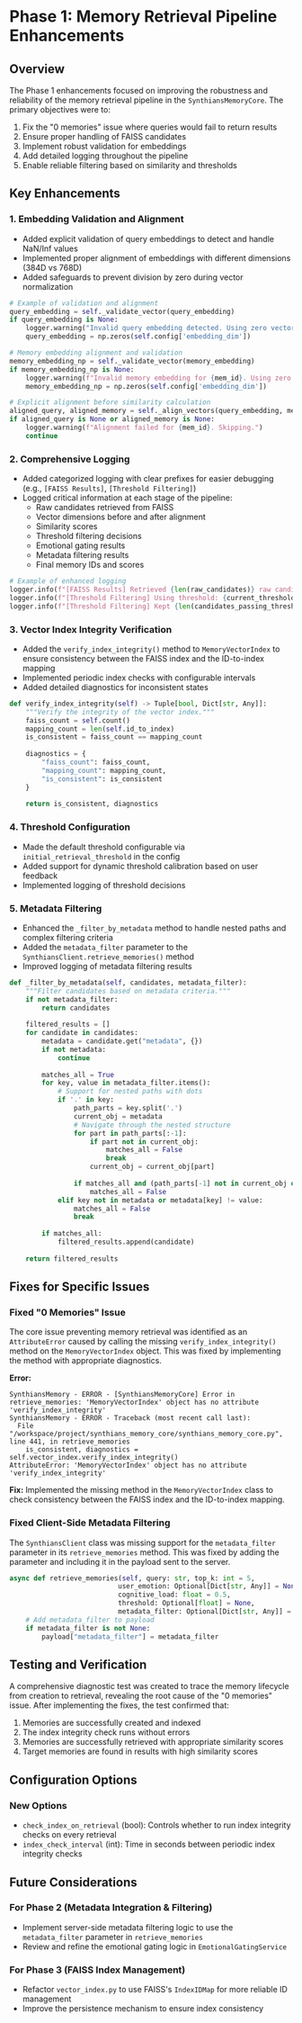 # Phase 1: Memory Retrieval Pipeline Enhancements

## Overview

The Phase 1 enhancements focused on improving the robustness and reliability of the memory retrieval pipeline in the `SynthiansMemoryCore`. The primary objectives were to:

1. Fix the "0 memories" issue where queries would fail to return results
2. Ensure proper handling of FAISS candidates
3. Implement robust validation for embeddings
4. Add detailed logging throughout the pipeline
5. Enable reliable filtering based on similarity and thresholds

## Key Enhancements

### 1. Embedding Validation and Alignment

- Added explicit validation of query embeddings to detect and handle NaN/Inf values
- Implemented proper alignment of embeddings with different dimensions (384D vs 768D)
- Added safeguards to prevent division by zero during vector normalization

```python
# Example of validation and alignment
query_embedding = self._validate_vector(query_embedding)
if query_embedding is None:
    logger.warning("Invalid query embedding detected. Using zero vector.")
    query_embedding = np.zeros(self.config['embedding_dim'])

# Memory embedding alignment and validation
memory_embedding_np = self._validate_vector(memory_embedding)
if memory_embedding_np is None:
    logger.warning(f"Invalid memory embedding for {mem_id}. Using zero vector.")
    memory_embedding_np = np.zeros(self.config['embedding_dim'])

# Explicit alignment before similarity calculation
aligned_query, aligned_memory = self._align_vectors(query_embedding, memory_embedding_np)
if aligned_query is None or aligned_memory is None:
    logger.warning(f"Alignment failed for {mem_id}. Skipping.")
    continue
```

### 2. Comprehensive Logging

- Added categorized logging with clear prefixes for easier debugging (e.g., `[FAISS Results]`, `[Threshold Filtering]`)
- Logged critical information at each stage of the pipeline:
  - Raw candidates retrieved from FAISS
  - Vector dimensions before and after alignment
  - Similarity scores
  - Threshold filtering decisions
  - Emotional gating results
  - Metadata filtering results
  - Final memory IDs and scores

```python
# Example of enhanced logging
logger.info(f"[FAISS Results] Retrieved {len(raw_candidates)} raw candidates from vector search")
logger.info(f"[Threshold Filtering] Using threshold: {current_threshold:.4f}")
logger.info(f"[Threshold Filtering] Kept {len(candidates_passing_threshold)} candidates, filtered out {len(candidates_filtered_out)}")
```

### 3. Vector Index Integrity Verification

- Added the `verify_index_integrity()` method to `MemoryVectorIndex` to ensure consistency between the FAISS index and the ID-to-index mapping
- Implemented periodic index checks with configurable intervals
- Added detailed diagnostics for inconsistent states

```python
def verify_index_integrity(self) -> Tuple[bool, Dict[str, Any]]:
    """Verify the integrity of the vector index."""
    faiss_count = self.count()
    mapping_count = len(self.id_to_index)
    is_consistent = faiss_count == mapping_count
    
    diagnostics = {
        "faiss_count": faiss_count,
        "mapping_count": mapping_count,
        "is_consistent": is_consistent
    }
    
    return is_consistent, diagnostics
```

### 4. Threshold Configuration

- Made the default threshold configurable via `initial_retrieval_threshold` in the config
- Added support for dynamic threshold calibration based on user feedback
- Implemented logging of threshold decisions

### 5. Metadata Filtering

- Enhanced the `_filter_by_metadata` method to handle nested paths and complex filtering criteria
- Added the `metadata_filter` parameter to the `SynthiansClient.retrieve_memories()` method
- Improved logging of metadata filtering results

```python
def _filter_by_metadata(self, candidates, metadata_filter):
    """Filter candidates based on metadata criteria."""
    if not metadata_filter:
        return candidates
        
    filtered_results = []
    for candidate in candidates:
        metadata = candidate.get("metadata", {})
        if not metadata:
            continue
            
        matches_all = True
        for key, value in metadata_filter.items():
            # Support for nested paths with dots
            if '.' in key:
                path_parts = key.split('.')
                current_obj = metadata
                # Navigate through the nested structure
                for part in path_parts[:-1]:
                    if part not in current_obj:
                        matches_all = False
                        break
                    current_obj = current_obj[part]
                
                if matches_all and (path_parts[-1] not in current_obj or current_obj[path_parts[-1]] != value):
                    matches_all = False
            elif key not in metadata or metadata[key] != value:
                matches_all = False
                break
                
        if matches_all:
            filtered_results.append(candidate)
            
    return filtered_results
```

## Fixes for Specific Issues

### Fixed "0 Memories" Issue

The core issue preventing memory retrieval was identified as an `AttributeError` caused by calling the missing `verify_index_integrity()` method on the `MemoryVectorIndex` object. This was fixed by implementing the method with appropriate diagnostics.

**Error:**
```
SynthiansMemory - ERROR - [SynthiansMemoryCore] Error in retrieve_memories: 'MemoryVectorIndex' object has no attribute 'verify_index_integrity'
SynthiansMemory - ERROR - Traceback (most recent call last):
  File "/workspace/project/synthians_memory_core/synthians_memory_core.py", line 441, in retrieve_memories
    is_consistent, diagnostics = self.vector_index.verify_index_integrity()
AttributeError: 'MemoryVectorIndex' object has no attribute 'verify_index_integrity'
```

**Fix:**
Implemented the missing method in the `MemoryVectorIndex` class to check consistency between the FAISS index and the ID-to-index mapping.

### Fixed Client-Side Metadata Filtering

The `SynthiansClient` class was missing support for the `metadata_filter` parameter in its `retrieve_memories` method. This was fixed by adding the parameter and including it in the payload sent to the server.

```python
async def retrieve_memories(self, query: str, top_k: int = 5, 
                           user_emotion: Optional[Dict[str, Any]] = None,
                           cognitive_load: float = 0.5,
                           threshold: Optional[float] = None,
                           metadata_filter: Optional[Dict[str, Any]] = None):
    # Add metadata_filter to payload
    if metadata_filter is not None:
        payload["metadata_filter"] = metadata_filter
```

## Testing and Verification

A comprehensive diagnostic test was created to trace the memory lifecycle from creation to retrieval, revealing the root cause of the "0 memories" issue. After implementing the fixes, the test confirmed that:

1. Memories are successfully created and indexed
2. The index integrity check runs without errors
3. Memories are successfully retrieved with appropriate similarity scores
4. Target memories are found in results with high similarity scores

## Configuration Options

### New Options

- `check_index_on_retrieval` (bool): Controls whether to run index integrity checks on every retrieval
- `index_check_interval` (int): Time in seconds between periodic index integrity checks

## Future Considerations

### For Phase 2 (Metadata Integration & Filtering)

- Implement server-side metadata filtering logic to use the `metadata_filter` parameter in `retrieve_memories`
- Review and refine the emotional gating logic in `EmotionalGatingService`

### For Phase 3 (FAISS Index Management)

- Refactor `vector_index.py` to use FAISS's `IndexIDMap` for more reliable ID management
- Improve the persistence mechanism to ensure index consistency

